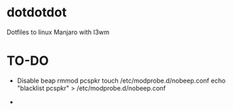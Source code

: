 # dotdotdot
Dotfiles to linux Manjaro with I3wm


TO-DO
===

* Disable beap
    rmmod pcspkr
    touch /etc/modprobe.d/nobeep.conf
    echo "blacklist pcspkr" > /etc/modprobe.d/nobeep.conf

*
